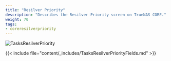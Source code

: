 ```yaml
---
title: "Resilver Priority"
description: "Describes the Resilver Priority screen on TrueNAS CORE." 
weight: 70
tags:
- coreresilverpriority
---
```


![TasksResilverPriority](/images/CORE/Tasks/TasksResilverPriority.png "Scheduling Resilver Priority Times")

{{< include file="content/_includes/TasksResilverPriorityFields.md" >}}
